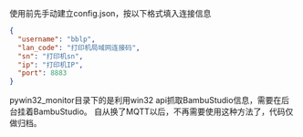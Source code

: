 使用前先手动建立config.json，按以下格式填入连接信息

```json
{
  "username": "bblp",
  "lan_code": "打印机局域网连接码",
  "sn": "打印机sn",
  "ip": "打印机IP",
  "port": 8883
}
```

pywin32_monitor目录下的是利用win32 api抓取BambuStudio信息，需要在后台挂着BambuStudio。
自从换了MQTT以后，不再需要使用这种方法了，代码仅做归档。